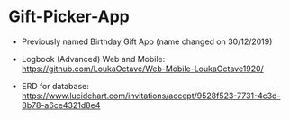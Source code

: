 # Gift-Picker-App

* Previously named Birthday Gift App (name changed on 30/12/2019)
* Logbook (Advanced) Web and Mobile: https://github.com/LoukaOctave/Web-Mobile-LoukaOctave1920/

* ERD for database: https://www.lucidchart.com/invitations/accept/9528f523-7731-4c3d-8b78-a6ce4321d8e4
